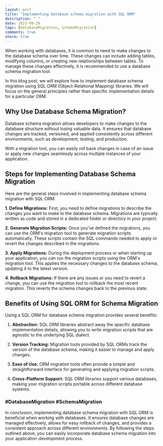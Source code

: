```yaml
---
layout: post
title: "Implementing database schema migration with SQL ORM"
description: " "
date: 2023-09-29
tags: [DatabaseMigration, SchemaMigration]
comments: true
share: true
---
```


When working with databases, it is common to need to make changes to the database schema over time. These changes can include adding tables, modifying columns, or creating new relationships between tables. To manage these changes effectively, it is recommended to use a database schema migration tool.

In this blog post, we will explore how to implement database schema migration using SQL ORM (Object-Relational Mapping) libraries. We will focus on the general principles rather than specific implementation details for a particular ORM.

## Why Use Database Schema Migration?

Database schema migration allows developers to make changes to the database structure without losing valuable data. It ensures that database changes are tracked, versioned, and applied consistently across different environments, such as development, testing, and production.

With a migration tool, you can easily roll back changes in case of an issue or apply new changes seamlessly across multiple instances of your application.

## Steps for Implementing Database Schema Migration

Here are the general steps involved in implementing database schema migration with SQL ORM:

**1. Define Migrations:** First, you need to define migrations to describe the changes you want to make to the database schema. Migrations are typically written as code and stored in a dedicated folder or directory in your project.

**2. Generate Migration Scripts:** Once you've defined the migrations, you can use the ORM's migration tool to generate migration scripts automatically. These scripts contain the SQL commands needed to apply or revert the changes described in the migrations.

**3. Apply Migrations:** During the deployment process or when starting up your application, you can run the migration scripts using the ORM's migration tool. This applies the necessary changes to the database schema, updating it to the latest version.

**4. Rollback Migrations:** If there are any issues or you need to revert a change, you can use the migration tool to rollback the most recent migration. This reverts the schema changes back to the previous state.

## Benefits of Using SQL ORM for Schema Migration

Using a SQL ORM for database schema migration provides several benefits:

1. **Abstraction:** SQL ORM libraries abstract away the specific database implementation details, allowing you to write migration scripts that are agnostic to the underlying SQL dialect.

2. **Version Tracking:** Migration tools provided by SQL ORMs track the version of the database schema, making it easier to manage and apply changes.

3. **Ease of Use:** ORM migration tools often provide a simple and straightforward interface for generating and applying migration scripts.

4. **Cross-Platform Support:** SQL ORM libraries support various databases, making your migration scripts portable across different database systems.

### #DatabaseMigration #SchemaMigration

In conclusion, implementing database schema migration with SQL ORM is beneficial when working with databases. It ensures database changes are managed effectively, allows for easy rollback of changes, and provides a consistent approach across different environments. By following the steps outlined above, you can easily incorporate database schema migration into your application development process.